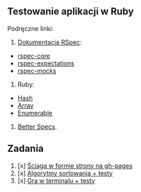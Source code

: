 ﻿## Testowanie aplikacji w Ruby

Podręczne linki:

1. [Dokumentacja RSpec](http://rspec.info/):
  - [rspec-core](https://github.com/rspec/rspec-core)
  - [rspec-expectations](https://github.com/rspec/rspec-expectations)
  - [rspec-mocks](https://github.com/rspec/rspec-mocks)
1. Ruby:
  - [Hash](http://ruby-doc.org/core-2.2.3/Hash.html)
  - [Array](http://ruby-doc.org/core-2.2.3/Array.html)
  - [Enumerable](http://ruby-doc.org/core-2.2.3/Enumerable.html)
1. [Better Specs](http://betterspecs.org/).

## Zadania

1. [x] [Ściaga w formie strony na gh-pages](http://okoniewskid.github.io/Ruby/)
2. [x] [Algorytmy sortowania + testy](https://github.com/okoniewskid/Ruby/tree/master/zadanie2)
3. [x] [Gra w terminalu + testy](https://github.com/okoniewskid/Ruby/tree/master/zadanie3)
